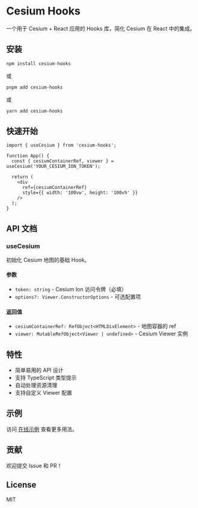 # Cesium Hooks

一个用于 Cesium + React 应用的 Hooks 库，简化 Cesium 在 React 中的集成。

## 安装

```bash
npm install cesium-hooks
```
或
```bash
pnpm add cesium-hooks
```
或
```bash
yarn add cesium-hooks
```

## 快速开始

```tsx
import { useCesium } from 'cesium-hooks';

function App() {
  const { cesiumContainerRef, viewer } = useCesium('YOUR_CESIUM_ION_TOKEN');
  
  return (
    <div 
      ref={cesiumContainerRef} 
      style={{ width: '100vw', height: '100vh' }} 
    />
  );
}
```

## API 文档

### useCesium

初始化 Cesium 地图的基础 Hook。

#### 参数

- `token: string` - Cesium Ion 访问令牌（必填）
- `options?: Viewer.ConstructorOptions` - 可选配置项

#### 返回值

- `cesiumContainerRef: RefObject<HTMLDivElement>` - 地图容器的 ref
- `viewer: MutableRefObject<Viewer | undefined>` - Cesium Viewer 实例

## 特性

- 简单易用的 API 设计
- 支持 TypeScript 类型提示
- 自动处理资源清理
- 支持自定义 Viewer 配置

## 示例

访问 [在线示例](https://ajn404.github.io/cesiumTrackMe/) 查看更多用法。

## 贡献

欢迎提交 Issue 和 PR！

## License

MIT
